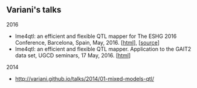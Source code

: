 ## Variani's talks

2016 

* lme4qtl: an efficient and flexible QTL mapper for The ESHG 2016 Conference, Barcelona, Spain, May, 2016. [[html](http://variani.github.io/talks/2016/01-lme4qtl-eshg16/)], [[source](https://github.com/variani/talks/tree/gh-pages/2016/01-lme4qtl-eshg16)]
* lme4qtl: an efficient and flexible QTL mapper. Application to the GAIT2 data set, UGCD seminars, 17 May, 2016. [[html](http://variani.github.io/talks/2016/01-lme4qtl-eshg16/index-ugcd.html)]

2014

* http://variani.github.io/talks/2014/01-mixed-models-qtl/
